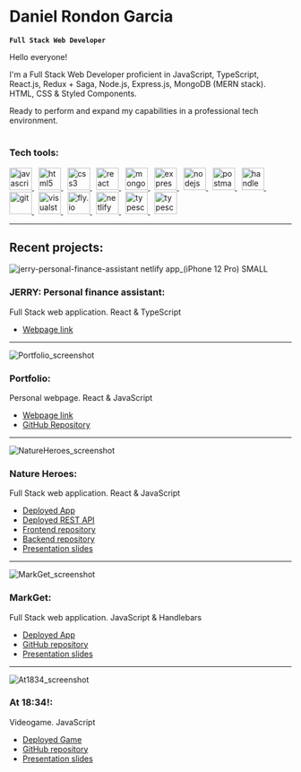 # Daniel Rondon Garcia

**`Full Stack Web Developer`**

Hello everyone!

I'm a Full Stack Web Developer proficient in JavaScript, TypeScript, React.js, Redux + Saga, Node.js, Express.js, MongoDB (MERN stack). HTML, CSS & Styled Components.

Ready to perform and expand my capabilities in a professional tech environment.

#

### Tech tools:

<div>
  <p align="left">
    <a href="https://www.javascript.com/" target="_blank" rel="noreferrer">
      <img
        src="https://www.svgrepo.com/show/353925/javascript.svg"
        alt="javascript"
        width="40"
      />
    </a>
    &nbsp;
    <a href="https://html.spec.whatwg.org/" target="_blank" rel="noreferrer">
      <img
        src="https://www.svgrepo.com/show/452228/html-5.svg"
        alt="html5"
        width="40"
      />
    </a>
    &nbsp;
    <a href="https://www.w3.org/Style/CSS/#specs" target="_blank" rel="noreferrer">
      <img
        src="https://www.svgrepo.com/show/452185/css-3.svg"
        alt="css3"
        width="40"
      />
    </a>
    &nbsp;
    <a href="https://react.dev/" target="_blank" rel="noreferrer">
      <img
        src="https://www.svgrepo.com/show/452092/react.svg"
        alt="react"
        width="40"
      />
    </a>
    &nbsp;
    <a href="https://www.mongodb.com/" target="_blank" rel="noreferrer">
      <img
        src="https://www.svgrepo.com/show/331488/mongodb.svg"
        alt="mongodb"
        width="40"
      />
    </a>
    &nbsp;
    <a href="https://expressjs.com/" target="_blank" rel="noreferrer">
      <img
        src="https://img.icons8.com/officexs/512/express-js.png"
        alt="expressjs"
        width="40"
      />
    </a>
    &nbsp;
    <a href="https://nodejs.org/en" target="_blank" rel="noreferrer">
      <img
        src="https://www.svgrepo.com/show/452075/node-js.svg"
        alt="nodejs"
        width="40"
      />
    </a>
    &nbsp;
    <a href="https://www.postman.com/" target="_blank" rel="noreferrer">
      <img
        src="https://www.svgrepo.com/show/354202/postman-icon.svg"
        alt="postman"
        width="40"
      />
    </a>
    &nbsp;
    <a href="https://handlebarsjs.com/" target="_blank" rel="noreferrer">
      <img
        src="https://www.svgrepo.com/show/373653/handlebars.svg"
        alt="handlebarsjs"
        width="40"
      />
    </a>
    &nbsp;
    <a href="https://git-scm.com/" target="_blank" rel="noreferrer">
      <img
        src="https://www.svgrepo.com/show/452210/git.svg"
        alt="git"
        width="40"
      />
    </a>
    &nbsp;
    <a href="https://code.visualstudio.com/" target="_blank" rel="noreferrer">
      <img
        src="https://www.svgrepo.com/show/354522/visual-studio-code.svg"
        alt="visualstudiocode"
        width="40"
      />
    </a>
    &nbsp;
    <a href="https://fly.io/" target="_blank" rel="noreferrer">
      <img
        src="https://uploads-ssl.webflow.com/6336b5e34c850996471eb5e4/63bca71aa071de20cfc2f3f9_XyEuTVaSZBeLwYp1RRnXKW9AVuxwO3FiQ8hJeJBU3R8.svg"
        alt="fly.io"
        width="40"
      />
    </a>
    &nbsp;
    <a href="https://www.netlify.com/" target="_blank" rel="noreferrer">
      <img
        src="https://www.svgrepo.com/show/376339/netlify.svg"
        alt="netlify"
        width="40"
      />
    </a>
        &nbsp;
    <a href="https://www.typescriptlang.org/" target="_blank" rel="noreferrer">
      <img
        src="https://www.svgrepo.com/show/354478/typescript-icon.svg"
        alt="typescript"
        width="40"
      />
    </a>
        &nbsp;
    <a href="https://redux.js.org/" target="_blank" rel="noreferrer">
      <img
        src="https://www.svgrepo.com/show/452093/redux.svg"
        alt="typescript"
        width="40"
      />
    </a>
  </p>
</div>

---

## Recent projects:

![jerry-personal-finance-assistant netlify app_(iPhone 12 Pro) SMALL](https://github.com/Dani-RG/Dani-RG/assets/115584425/a8ff8e58-1051-462a-94b1-fd648b115371)
### JERRY: Personal finance assistant:
Full Stack web application. React & TypeScript
- [Webpage link](https://jerry-personal-finance-assistant.netlify.app/)

---

![Portfolio_screenshot](https://github.com/Dani-RG/Dani-RG/assets/115584425/3073e1c5-1759-4e06-8bb4-38b8f46030a9)
### Portfolio:
Personal webpage. React & JavaScript
- [Webpage link](https://danieldeweb.com/)
- [GitHub Repository](https://github.com/Dani-RG/Portfolio-DanielRondon-V1)

---

![NatureHeroes_screenshot](https://github.com/Dani-RG/Dani-RG/assets/115584425/25dc300b-37d9-4b41-85ae-f3f52da7d41a)
### Nature Heroes:
Full Stack web application. React & JavaScript
- [Deployed App](https://nature-heroes.netlify.app/)
- [Deployed REST API](https://nature-heroes.fly.dev/)
- [Frontend repository](https://github.com/Dani-RG/Nature-Heroes_frontend)
- [Backend repository](https://github.com/Dani-RG/Nature-Heroes_backend)
- [Presentation slides](https://slides.com/daniel_rg/presentacion-daniel-rondon#/portada)

---

![MarkGet_screenshot](https://github.com/Dani-RG/Dani-RG/assets/115584425/65b876ae-7e28-4b14-bac3-64362cf63f6e)
### MarkGet:
Full Stack web application. JavaScript & Handlebars
- [Deployed App](https://markget.fly.dev/)
- [GitHub repository](https://github.com/Module-2-project-Product-Compare/Module-2-Project-Product-Compare)
- [Presentation slides](https://slides.com/giovannibedoya/minimal-63ce59/review)

---

![At1834_screenshot](https://github.com/Dani-RG/Dani-RG/assets/115584425/3784778f-26f4-454c-8c1f-b38d91287ee1)
### At 18:34!:
Videogame. JavaScript
- [Deployed Game](https://dani-rg.github.io/Project-1_Game_At-18.34/)
- [GitHub repository](https://github.com/Dani-RG/Project-1_Game_At-18.34)
- [Presentation slides](https://docs.google.com/presentation/d/1lETyle4kk4kF9TGLjVBRKw0_gSYu4hsb3OhakzBg2XA/edit#slide=id.g1f87997393_0_782)
